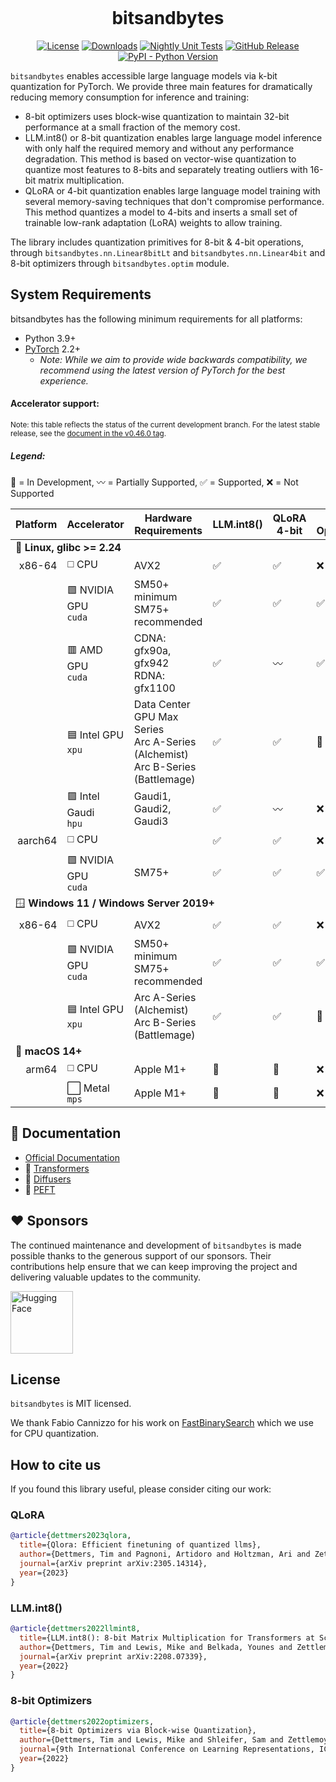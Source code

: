 <p align="center"><img src="https://avatars.githubusercontent.com/u/175231607?s=200&v=4" alt=""></p>
<h1 align="center">bitsandbytes</h1>
<p align="center">
    <a href="https://github.com/bitsandbytes-foundation/bitsandbytes/main/LICENSE"><img alt="License" src="https://img.shields.io/github/license/bitsandbytes-foundation/bitsandbytes.svg?color=blue"></a>
    <a href="https://pepy.tech/project/bitsandbytes"><img alt="Downloads" src="https://static.pepy.tech/badge/bitsandbytes/month"></a>
    <a href="https://github.com/bitsandbytes-foundation/bitsandbytes/actions/workflows/tests.yml"><img alt="Nightly Unit Tests" src="https://img.shields.io/github/actions/workflow/status/bitsandbytes-foundation/bitsandbytes/tests.yml?logo=github&label=Nightly%20Tests"></a>
    <a href="https://github.com/bitsandbytes-foundation/bitsandbytes/releases"><img alt="GitHub Release" src="https://img.shields.io/github/v/release/bitsandbytes-foundation/bitsandbytes"></a>
    <a href="https://pypi.org/project/bitsandbytes/"><img alt="PyPI - Python Version" src="https://img.shields.io/pypi/pyversions/bitsandbytes"></a>
</p>

`bitsandbytes` enables accessible large language models via k-bit quantization for PyTorch. We provide three main features for dramatically reducing memory consumption for inference and training:

* 8-bit optimizers uses block-wise quantization to maintain 32-bit performance at a small fraction of the memory cost.
* LLM.int8() or 8-bit quantization enables large language model inference with only half the required memory and without any performance degradation. This method is based on vector-wise quantization to quantize most features to 8-bits and separately treating outliers with 16-bit matrix multiplication.
* QLoRA or 4-bit quantization enables large language model training with several memory-saving techniques that don't compromise performance. This method quantizes a model to 4-bits and inserts a small set of trainable low-rank adaptation (LoRA) weights to allow training.

The library includes quantization primitives for 8-bit & 4-bit operations, through `bitsandbytes.nn.Linear8bitLt` and `bitsandbytes.nn.Linear4bit` and 8-bit optimizers through `bitsandbytes.optim` module.

## System Requirements
bitsandbytes has the following minimum requirements for all platforms:

* Python 3.9+
* [PyTorch](https://pytorch.org/get-started/locally/) 2.2+
  * _Note: While we aim to provide wide backwards compatibility, we recommend using the latest version of PyTorch for the best experience._

#### Accelerator support:

<small>Note: this table reflects the status of the current development branch. For the latest stable release, see the
[document in the v0.46.0 tag](https://github.com/bitsandbytes-foundation/bitsandbytes/blob/0.46.0/README.md#accelerator-support).
</small>

##### Legend:
🚧 = In Development,
〰️ = Partially Supported,
✅ = Supported,
❌ = Not Supported

<table>
  <thead>
    <tr>
      <th>Platform</th>
      <th>Accelerator</th>
      <th>Hardware Requirements</th>
      <th>LLM.int8()</th>
      <th>QLoRA 4-bit</th>
      <th>8-bit Optimizers</th>
    </tr>
  </thead>
  <tbody>
    <tr>
      <td colspan="6">🐧 <strong>Linux, glibc >= 2.24</strong></td>
    </tr>
    <tr>
      <td align="right">x86-64</td>
      <td>◻️ CPU</td>
      <td>AVX2</td>
      <td>✅</td>
      <td>✅</td>
      <td>❌</td>
    </tr>
    <tr>
      <td></td>
      <td>🟩 NVIDIA GPU <br><code>cuda</code></td>
      <td>SM50+ minimum<br>SM75+ recommended</td>
      <td>✅</td>
      <td>✅</td>
      <td>✅</td>
    </tr>
    <tr>
      <td></td>
      <td>🟥 AMD GPU <br><code>cuda</code></td>
      <td>
        CDNA: gfx90a, gfx942<br>
        RDNA: gfx1100
      </td>
      <td>✅</td>
      <td>〰️</td>
      <td>✅</td>
    </tr>
    <tr>
      <td></td>
      <td>🟦 Intel GPU <br><code>xpu</code></td>
      <td>
        Data Center GPU Max Series<br>
        Arc A-Series (Alchemist)<br>
        Arc B-Series (Battlemage)
      </td>
      <td>✅</td>
      <td>✅</td>
      <td>🚧</td>
    </tr>
    <tr>
      <td></td>
      <td>🟪 Intel Gaudi <br><code>hpu</code></td>
      <td>Gaudi1, Gaudi2, Gaudi3</td>
      <td>✅</td>
      <td>〰️</td>
      <td>❌</td>
    </tr>
    <tr>
      <td align="right">aarch64</td>
      <td>◻️ CPU</td>
      <td></td>
      <td>✅</td>
      <td>✅</td>
      <td>❌</td>
    </tr>
    <tr>
      <td></td>
      <td>🟩 NVIDIA GPU <br><code>cuda</code></td>
      <td>SM75+</td>
      <td>✅</td>
      <td>✅</td>
      <td>✅</td>
    </tr>
    <tr>
      <td colspan="6">🪟 <strong>Windows 11 / Windows Server 2019+</strong></td>
    </tr>
    <tr>
      <td align="right">x86-64</td>
      <td>◻️ CPU</td>
      <td>AVX2</td>
      <td>✅</td>
      <td>✅</td>
      <td>❌</td>
    </tr>
    <tr>
      <td></td>
      <td>🟩 NVIDIA GPU <br><code>cuda</code></td>
      <td>SM50+ minimum<br>SM75+ recommended</td>
      <td>✅</td>
      <td>✅</td>
      <td>✅</td>
    </tr>
    <tr>
      <td></td>
      <td>🟦 Intel GPU <br><code>xpu</code></td>
      <td>
        Arc A-Series (Alchemist) <br>
        Arc B-Series (Battlemage)
      </td>
      <td>✅</td>
      <td>✅</td>
      <td>🚧</td>
    </tr>
    <tr>
      <td colspan="6">🍎 <strong>macOS 14+</strong></td>
    </tr>
    <tr>
      <td align="right">arm64</td>
      <td>◻️ CPU</td>
      <td>Apple M1+</td>
      <td>🚧</td>
      <td>🚧</td>
      <td>❌</td>
    </tr>
    <tr>
      <td></td>
      <td>⬜ Metal <br><code>mps</code></td>
      <td>Apple M1+</td>
      <td>🚧</td>
      <td>🚧</td>
      <td>❌</td>
  </tbody>
</table>

## :book: Documentation
* [Official Documentation](https://huggingface.co/docs/bitsandbytes/main)
* 🤗 [Transformers](https://huggingface.co/docs/transformers/quantization/bitsandbytes)
* 🤗 [Diffusers](https://huggingface.co/docs/diffusers/quantization/bitsandbytes)
* 🤗 [PEFT](https://huggingface.co/docs/peft/developer_guides/quantization#quantize-a-model)

## :heart: Sponsors
The continued maintenance and development of `bitsandbytes` is made possible thanks to the generous support of our sponsors. Their contributions help ensure that we can keep improving the project and delivering valuable updates to the community.

<a href="https://hf.co" target="_blank"><img width="100" src="https://huggingface.co/datasets/huggingface/brand-assets/resolve/main/hf-logo.svg" alt="Hugging Face"></a>

## License
`bitsandbytes` is MIT licensed.

We thank Fabio Cannizzo for his work on [FastBinarySearch](https://github.com/fabiocannizzo/FastBinarySearch) which we use for CPU quantization.

## How to cite us
If you found this library useful, please consider citing our work:

### QLoRA

```bibtex
@article{dettmers2023qlora,
  title={Qlora: Efficient finetuning of quantized llms},
  author={Dettmers, Tim and Pagnoni, Artidoro and Holtzman, Ari and Zettlemoyer, Luke},
  journal={arXiv preprint arXiv:2305.14314},
  year={2023}
}
```

### LLM.int8()

```bibtex
@article{dettmers2022llmint8,
  title={LLM.int8(): 8-bit Matrix Multiplication for Transformers at Scale},
  author={Dettmers, Tim and Lewis, Mike and Belkada, Younes and Zettlemoyer, Luke},
  journal={arXiv preprint arXiv:2208.07339},
  year={2022}
}
```

### 8-bit Optimizers

```bibtex
@article{dettmers2022optimizers,
  title={8-bit Optimizers via Block-wise Quantization},
  author={Dettmers, Tim and Lewis, Mike and Shleifer, Sam and Zettlemoyer, Luke},
  journal={9th International Conference on Learning Representations, ICLR},
  year={2022}
}
```
